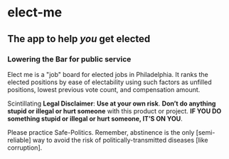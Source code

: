 # elect-me
## The app to help *you* get elected
### Lowering the Bar for public service

Elect me is a "job" board for elected jobs in Philadelphia. It ranks the elected positions by ease of electability using such factors as unfilled positions, lowest previous vote count, and compensation amount.

Scintillating **Legal Disclaimer**: **Use at your own risk**. **Don’t do anything stupid or illegal or hurt someone** with this product or project. **IF YOU DO something stupid or illegal or hurt someone, IT’S ON YOU**. 

Please practice Safe-Politics. Remember, abstinence is the only [semi-reliable] way to avoid the risk of politically-transmitted diseases [like corruption].
